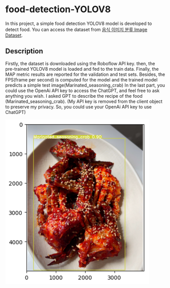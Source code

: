 # food-detection-YOLOV8
In this project, a simple food detection YOLOV8 model is developed to detect food. You can access the dataset from [음식 이미지 분류 Image Dataset](https://universe.roboflow.com/calorie-xclip/-970ur/dataset/4).

## Description
Firstly, the dataset is downloaded using the Roboflow API key. then, the pre-trained YOLOV8 model is loaded and fed to the train data. Finally, the MAP metric results are reported for the validation and test sets. Besides, the FPS(frame per second) is computed for the model and the trained model predicts a simple test image(Marinated_seasoning_crab)
In the last part, you could use the OpenAi API key to access the ChatGPT, and feel free to ask anything you wish. I asked GPT to describe the recipe of the food (Marinated_seasoning_crab). (My API key is removed from the client object to preserve my privacy. So, you could use your OpenAi API key to use ChatGPT)

![Marinated_seasoning_crab detection](https://github.com/alish1377/food-detection/blob/main/Marinated_seasoning_crab.png?raw=true "Marinated_seasoning_crab detection")
